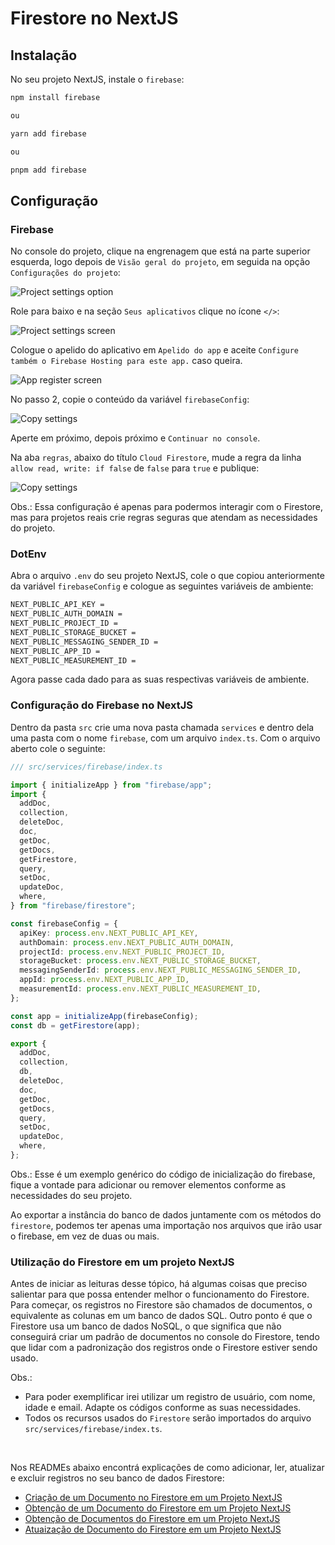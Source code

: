 # Firestore no NextJS

## Instalação

No seu projeto NextJS, instale o `firebase`:

```bash
npm install firebase

ou

yarn add firebase

ou

pnpm add firebase
```

## Configuração

### Firebase

No console do projeto, clique na engrenagem que está na parte superior esquerda, logo depois de `Visão geral do projeto`, em seguida na opção `Configurações do projeto`:

<img src="images/project-settings-option.png" alt="Project settings option" />

Role para baixo e na seção `Seus aplicativos` clique no ícone `</>`:

<img src="images/project-settings-screen.png" alt="Project settings screen" />

Cologue o apelido do aplicativo em `Apelido do app` e aceite `Configure também o Firebase Hosting para este app.` caso queira.

<img src="images/app-register-screen.png" alt="App register screen" />

No passo 2, copie o conteúdo da variável `firebaseConfig`:

<img src="images/copy-settings.png" alt="Copy settings" />

Aperte em próximo, depois próximo e `Continuar no console`.

Na aba `regras`, abaixo do título `Cloud Firestore`, mude a regra da linha ` allow read, write: if false` de `false` para `true` e publique:

<img src="images/edit-rules.png" alt="Copy settings" />

Obs.: Essa configuração é apenas para podermos interagir com o Firestore, mas para projetos reais crie regras seguras que atendam as necessidades do projeto.

### DotEnv

Abra o arquivo `.env` do seu projeto NextJS, cole o que copiou anteriormente da variável `firebaseConfig` e cologue as seguintes variáveis de ambiente:

```bash
NEXT_PUBLIC_API_KEY =
NEXT_PUBLIC_AUTH_DOMAIN =
NEXT_PUBLIC_PROJECT_ID =
NEXT_PUBLIC_STORAGE_BUCKET =
NEXT_PUBLIC_MESSAGING_SENDER_ID =
NEXT_PUBLIC_APP_ID =
NEXT_PUBLIC_MEASUREMENT_ID =
```

Agora passe cada dado para as suas respectivas variáveis de ambiente.

### Configuração do Firebase no NextJS

Dentro da pasta `src` crie uma nova pasta chamada `services` e dentro dela uma pasta com o nome `firebase`, com um arquivo `index.ts`.
Com o arquivo aberto cole o seguinte:

```typescript
/// src/services/firebase/index.ts

import { initializeApp } from "firebase/app";
import {
  addDoc,
  collection,
  deleteDoc,
  doc,
  getDoc,
  getDocs,
  getFirestore,
  query,
  setDoc,
  updateDoc,
  where,
} from "firebase/firestore";

const firebaseConfig = {
  apiKey: process.env.NEXT_PUBLIC_API_KEY,
  authDomain: process.env.NEXT_PUBLIC_AUTH_DOMAIN,
  projectId: process.env.NEXT_PUBLIC_PROJECT_ID,
  storageBucket: process.env.NEXT_PUBLIC_STORAGE_BUCKET,
  messagingSenderId: process.env.NEXT_PUBLIC_MESSAGING_SENDER_ID,
  appId: process.env.NEXT_PUBLIC_APP_ID,
  measurementId: process.env.NEXT_PUBLIC_MEASUREMENT_ID,
};

const app = initializeApp(firebaseConfig);
const db = getFirestore(app);

export {
  addDoc,
  collection,
  db,
  deleteDoc,
  doc,
  getDoc,
  getDocs,
  query,
  setDoc,
  updateDoc,
  where,
};
```

Obs.: Esse é um exemplo genérico do código de inicialização do firebase, fique a vontade para adicionar ou remover elementos conforme as necessidades do seu projeto.

Ao exportar a instância do banco de dados juntamente com os métodos do `firestore`, podemos ter apenas uma importação nos arquivos que irão usar o firebase, em vez de duas ou mais.

### Utilização do Firestore em um projeto NextJS

Antes de iniciar as leituras desse tópico, há algumas coisas que preciso salientar para que possa entender melhor o funcionamento do Firestore.
Para começar, os registros no Firestore são chamados de documentos, o equivalente as colunas em um banco de dados SQL.
Outro ponto é que o Firestore usa um banco de dados NoSQL, o que significa que não conseguirá criar um padrão de documentos no console do Firestore, tendo que lidar com a padronização dos registros onde o Firestore estiver sendo usado.

Obs.:

- Para poder exemplificar irei utilizar um registro de usuário, com nome, idade e email. Adapte os códigos conforme as suas necessidades.
- Todos os recursos usados do `Firestore` serão importados do arquivo `src/services/firebase/index.ts`.

</br>

Nos READMEs abaixo encontrá explicações de como adicionar, ler, atualizar e excluir registros no seu banco de dados Firestore:

- [Criação de um Documento no Firestore em um Projeto NextJS](./add-record.md)
- [Obtenção de um Documento do Firestore em um Projeto NextJS](./get-document.md)
- [Obtenção de Documentos do Firestore em um Projeto NextJS](./get-documents.md)
- [Atuaização de Documento do Firestore em um Projeto NextJS](./update-document.md)
